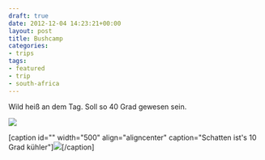 ```yaml
---
draft: true
date: 2012-12-04 14:23:21+00:00
layout: post
title: Bushcamp
categories:
- trips
tags:
- featured
- trip
- south-africa
---
```


Wild heiß an dem Tag. Soll so 40 Grad gewesen sein.





[![](http://clemi.ag3r.at/wp-content/uploads/2012/12/wpid-Photo-04.12.2012-1521.jpg)](http://clemi.ag3r.at/wp-content/uploads/2012/12/wpid-Photo-04.12.2012-1521.jpg)


<!-- more -->


[caption id="" width="500" align="aligncenter" caption="Schatten ist's 10 Grad kühler"][![](http://clemi.ag3r.at/wp-content/uploads/2012/12/wpid-Photo-04.12.2012-1546.jpg)](http://clemi.ag3r.at/wp-content/uploads/2012/12/wpid-Photo-04.12.2012-1546.jpg)[/caption]
